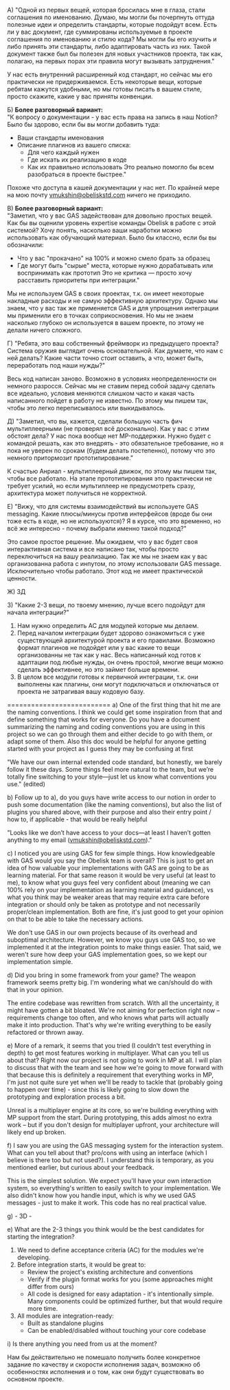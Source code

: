 А) 
"Одной из первых вещей, которая бросилась мне в глаза, стали соглашения по именованию. Думаю, мы могли бы почерпнуть оттуда полезные идеи и определить стандарты, которые подойдут всем. Есть ли у вас документ, где суммированы используемые в проекте соглашения по именованию и стилю кода? Мы могли бы его изучить и либо принять эти стандарты, либо адаптировать часть из них. Такой документ также был бы полезен для новых участников проекта, так как, полагаю, на первых порах эти правила могут вызывать затруднения."

У нас есть внутренний расширенный код стандарт, но сейчас мы его практически не придерживаемся. Есть некоторые вещи, которые ребятам кажутся удобными, но мы готовы писать в вашем стиле, просто скажите, какие у вас приняты конвенции.

Б)
**Более разговорный вариант:**  
"К вопросу о документации - у вас есть права на запись в наш Notion? Было бы здорово, если бы вы могли добавить туда:
- Ваши стандарты именования
- Описание плагинов из вашего списка:
    - Для чего каждый нужен
    - Где искать их реализацию в коде
    - Как их правильно использовать
Это реально помогло бы всем разобраться в проекте быстрее."

Похоже что доступа в кашей документации у нас нет. По крайней мере на мою почту vmukshin@obeliskstd.com ничего не приходило.

В)
**Более разговорный вариант:**  
"Заметил, что у вас GAS задействован для довольно простых вещей. Как бы вы оценили уровень expertise команды Obelisk в работе с этой системой? Хочу понять, насколько ваши наработки можно использовать как обучающий материал.
Было бы классно, если бы вы обозначили:
- Что у вас "прокачано" на 100% и можно смело брать за образец
- Где могут быть "сырые" места, которые нужно дорабатывать или воспринимать как прототип
Это не критика — просто хочу расставить приоритеты при интеграции."

Мы не используем GAS в своих проектах, т.к. он имеет некоторые накладные расходы и не самую эффективную архитектуру. Однако мы знаем, что у вас так же применяется GAS и для упрощения интеграции мы применили его в точках соприкосновения. Но мы не знаем насколько глубоко он используется в вашем проекте, по этому не делали ничего сложного.

Г)
"Ребята, это ваш собственный фреймворк из предыдущего проекта? Система оружия выглядит очень основательной. Как думаете, что нам с ней делать? Какие части точно стоит оставить, а что, может быть, переработать под наши нужды?"

Весь код написан заново. Возможно в условиях неопределенности он немного разросся. Сейчас мы не ставим перед собой задачу сделать все идеально, условия меняются слишком часто и какая часть написанного пойдет в работу не известно. По этому мы пишем так, чтобы это легко переписывалось или выкидывалось.

Д)
"Заметил, что вы, кажется, сделали большую часть фич мультиплеерными (не проверял всё досконально). Как у вас с этим обстоят дела?
У нас пока вообще нет MP-поддержки. Нужно будет с командой решать, как это внедрять - это обязательное требование, но я пока не уверен по срокам (будем делать постепенно), потому что это немного притормозит прототипирование."

К счастью Анриал - мультиплеерный движок, по этому мы пишем так, чтобы все работало. На этапе прототипирования это практически не требует усилий, но если мультиплеер не предусмотреть сразу, архитектура может получиться не корректной.

Е)
"Вижу, что для системы взаимодействий вы используете GAS messaging. Какие плюсы/минусы против интерфейсов (вроде бы они тоже есть в коде, но не используются)? Я в курсе, что это временно, но всё же интересно - почему выбрали именно такой подход?"

Это самое простое решение. Мы ожидаем, что у вас будет своя интерактивная система и все написано так, чтобы просто переключиться на вашу реализацию. Так же мы не знаем как у вас организованна работа с инпутом, по этому использовали GAS message. Исключительно чтобы работало. Этот код не имеет практической ценности.

Ж)
3Д

З)
"Какие 2-3 вещи, по твоему мнению, лучше всего подойдут для начала интеграции?"

1. Нам нужно определить AC для модулей которые мы делаем. 
2. Перед началом интеграции будет здорово ознакомиться с уже существующей архитектурой проекта и его правилами. Возможно формат плагинов не подойдет или у вас какие то вещи организованны не так как у нас. Весь написанный код готов к адаптации под любые нужды, он очень простой, многие вещи можно сделать эффективнее, но это займет больше времени.
3. В целом все модули готовы к первичной интеграции, т.к. они выполнены как плагины, они могут подключаться и отключаться от проекта не затрагивая вашу кодовую базу.

==========================
a) One of the first thing that hit me are the naming conventions. I think we could get some inspiration from that and define something that works for everyone. Do you have a document summarizing the naming and coding conventions you are using in this project so we can go through them and either decide to go with them, or adapt some of them. Also this doc would be helpful for anyone getting started with your project as I guess they may be confusing at first

"We have our own internal extended code standard, but honestly, we barely follow it these days. Some things feel more natural to the team, but we’re totally fine switching to your style—just let us know what conventions you use." (edited)

b) Follow up to a), do you guys have write access to our notion in order to push some documentation (like the naming conventions), but also the list of plugins you shared above, with their purpose and also their entry point / how to, if applicable - that would be really helpful

"Looks like we don’t have access to your docs—at least I haven’t gotten anything to my email (vmukshin@obeliskstd.com)."

с) I noticed you are using GAS for few simple things. How knowledgeable with GAS would you say the Obelisk team is overall? This is just to get an idea of how valuable your implementations with GAS are going to be as learning material. For that same reason it would be very useful (at least to me), to know what you guys feel very confident about (meaning we can 100% rely on your implementation as learning material and guidance), vs what you think may be weaker areas that may require extra care before integration or should only be taken as prototype and not necessarily proper/clean implementation. Both are fine, it's just good to get your opinion on that to be able to take the necessary actions.

We don't use GAS in our own projects because of its overhead and suboptimal architecture. However, we know you guys use GAS too, so we implemented it at the integration points to make things easier. That said, we weren't sure how deep your GAS implementation goes, so we kept our implementation simple.

d) Did you bring in some framework from your game? The weapon framework seems pretty big. I'm wondering what we can/should do with that in your opinion.

The entire codebase was rewritten from scratch. With all the uncertainty, it might have gotten a bit bloated. We're not aiming for perfection right now – requirements change too often, and who knows what parts will actually make it into production. That's why we're writing everything to be easily refactored or thrown away.

e) More of a remark, it seems that you tried (I couldn't test everything in depth) to get most features working in multiplayer. What can you tell us about that? Right now our project is not going to work in MP at all. I will plan to discuss that with the team and see how we're going to move forward with that because this is definitely a requirement that everything works in MP, I'm just not quite sure yet when we'll be ready to tackle that (probably going to happen over time) - since this is likely going to slow down the prototyping and exploration process a bit.

Unreal is a multiplayer engine at its core, so we're building everything with MP support from the start. During prototyping, this adds almost no extra work – but if you don't design for multiplayer upfront, your architecture will likely end up broken.

f) I saw you are using the GAS messaging system for the interaction system. What can you tell about that? pro/cons with using an interface (which I believe is there too but not used?). I understand this is temporary, as you mentioned earlier, but curious about your feedback.

This is the simplest solution. We expect you'll have your own interaction system, so everything's written to easily switch to your implementation. We also didn't know how you handle input, which is why we used GAS messages - just to make it work. This code has no real practical value.

g) - 3D -

e) What are the 2-3 things you think would be the best candidates for starting the integration?
1. We need to define acceptance criteria (AC) for the modules we're developing.
2. Before integration starts, it would be great to:
	- Review the project's existing architecture and conventions
	- Verify if the plugin format works for you (some approaches might differ from ours)  
    * All code is designed for easy adaptation - it's intentionally simple. Many components could be optimized further, but that would require more time.
3. All modules are integration-ready:
	- Built as standalone plugins
	- Can be enabled/disabled without touching your core codebase

i) Is there anything you need from us at the moment?

Нам бы действительно не помешало получить более конкретное задание по качеству и скорости исполнения задач, возможно об особенностях исполнения и о том, как они будут существовать во основном проекте.